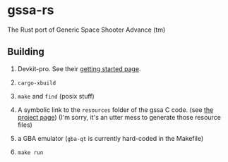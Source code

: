 # gssa-rs

The Rust port of Generic Space Shooter Advance (tm)

## Building

1. Devkit-pro. See their [getting started page](https://devkitpro.org/wiki/Getting_Started).

2. `cargo-xbuild`

3. `make` and `find` (posix stuff)

4. A symbolic link to the `resources` folder of the gssa C code. (see [the project page](https://gitlab.com/nicopap/gssa/-/tree/master))
  (I'm sorry, it's an utter mess to generate those resource files)

5. a GBA emulator (`gba-qt` is currently hard-coded in the Makefile)

6. `make run`
